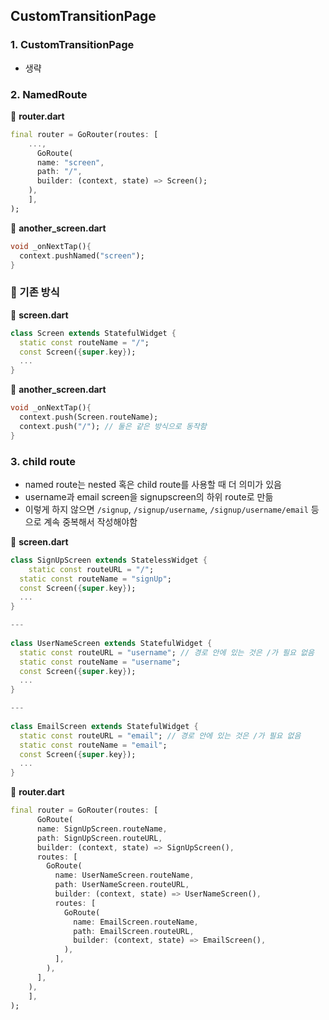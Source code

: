 ## CustomTransitionPage



### 1. CustomTransitionPage

- 생략



### 2. NamedRoute

📒 **router.dart**

```dart
final router = GoRouter(routes: [
    ...,
	  GoRoute(
      name: "screen",
      path: "/", 
      builder: (context, state) => Screen();
    ),
	],
);
```

📒 **another_screen.dart**

```dart
void _onNextTap(){
  context.pushNamed("screen");
}
```



### 📌 기존 방식

📒 **screen.dart**

```dart
class Screen extends StatefulWidget {
  static const routeName = "/";
  const Screen({super.key});
  ...
}
```

📒 **another_screen.dart**

```dart
void _onNextTap(){
  context.push(Screen.routeName);
  context.push("/"); // 둘은 같은 방식으로 동작함
}
```



### 3. child route

- named route는 nested 혹은 child route를 사용할 때 더 의미가 있음
- username과 email screen을 signupscreen의 하위 route로 만듦
- 이렇게 하지 않으면 `/signup`, `/signup/username`, `/signup/username/email` 등으로 계속 중복해서 작성해야함

📒 **screen.dart**

```dart
class SignUpScreen extends StatelessWidget {
    static const routeURL = "/";
  static const routeName = "signUp";
  const Screen({super.key});
  ...
}

---
  
class UserNameScreen extends StatefulWidget {
  static const routeURL = "username"; // 경로 안에 있는 것은 /가 필요 없음
  static const routeName = "username";
  const Screen({super.key});
  ...
}

---
  
class EmailScreen extends StatefulWidget {
  static const routeURL = "email"; // 경로 안에 있는 것은 /가 필요 없음
  static const routeName = "email";
  const Screen({super.key});
  ...
}
```

📒 **router.dart**

```dart
final router = GoRouter(routes: [
	  GoRoute(
      name: SignUpScreen.routeName,
      path: SignUpScreen.routeURL,
      builder: (context, state) => SignUpScreen(),
      routes: [
        GoRoute(
          name: UserNameScreen.routeName,
          path: UserNameScreen.routeURL,
          builder: (context, state) => UserNameScreen(),
          routes: [
            GoRoute(
              name: EmailScreen.routeName,
              path: EmailScreen.routeURL,
              builder: (context, state) => EmailScreen(),
            ),            
          ],
        ),
      ],
    ),
	],
);
```


